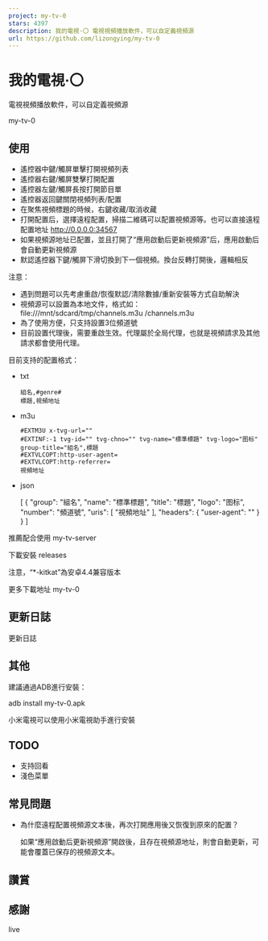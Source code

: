 ```yaml
---
project: my-tv-0
stars: 4397
description: 我的電視·〇 電視視頻播放軟件，可以自定義視頻源
url: https://github.com/lizongying/my-tv-0
---
```


我的電視·〇
======

電視視頻播放軟件，可以自定義視頻源

my-tv-0

使用
--

-   遙控器中鍵/觸屏單擊打開視頻列表
-   遙控器右鍵/觸屏雙擊打開配置
-   遙控器左鍵/觸屏長按打開節目單
-   遙控器返回鍵關閉視頻列表/配置
-   在聚焦視頻標題的時候，右鍵收藏/取消收藏
-   打開配置后，選擇遠程配置，掃描二維碼可以配置視頻源等。也可以直接遠程配置地址 http://0.0.0.0:34567
-   如果視頻源地址已配置，並且打開了“應用啟動后更新視頻源”后，應用啟動后會自動更新視頻源
-   默認遙控器下鍵/觸屏下滑切換到下一個視頻。換台反轉打開後，邏輯相反

注意：

-   遇到問題可以先考慮重啟/恢復默認/清除數據/重新安裝等方式自助解決
-   視頻源可以設置為本地文件，格式如：file:///mnt/sdcard/tmp/channels.m3u /channels.m3u
-   為了使用方便，只支持設置3位頻道號
-   目前設置代理後，需要重啟生效。代理屬於全局代理，也就是視頻請求及其他請求都會使用代理。

目前支持的配置格式：

-   txt
    
    ```
    組名,#genre#
    標題,視頻地址
    ```
    
-   m3u
    
    ```
    #EXTM3U x-tvg-url=""
    #EXTINF:-1 tvg-id="" tvg-chno="" tvg-name="標準標題" tvg-logo="图标" group-title="組名",標題
    #EXTVLCOPT:http-user-agent=
    #EXTVLCOPT:http-referrer=
    視頻地址
    ```
    
-   json
    
    \[
      {
        "group": "組名",
        "name": "標準標題",
        "title": "標題",
        "logo": "图标",
        "number": "頻道號",
        "uris": \[
          "視頻地址"
        \],
        "headers": {
          "user-agent": ""
        }
      }
    \]
    

推薦配合使用 my-tv-server

下載安裝 releases

注意，“\*-kitkat”為安卓4.4兼容版本

更多下載地址 my-tv-0

更新日誌
----

更新日誌

其他
--

建議通過ADB進行安裝：

adb install my-tv-0.apk

小米電視可以使用小米電視助手進行安裝

TODO
----

-   支持回看
-   淺色菜單

常見問題
----

-   為什麼遠程配置視頻源文本後，再次打開應用後又恢復到原來的配置？
    
    如果“應用啟動后更新視頻源”開啟後，且存在視頻源地址，則會自動更新，可能會覆蓋已保存的視頻源文本。
    

讚賞
--

感謝
--

live
